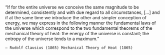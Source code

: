  “If for the entire universe we conceive the same magnitude to be determined, consistently and with due regard to all circumstances, [...] and if at the same time we introduce the other and simpler conception of energy, we may express in the following manner the fundamental laws of the universe which correspond to the two fundamental theorems of the mechanical theory of heat: the energy of the universe is constant; the entropy of the universe tends to a maximum.” 

    — Rudolf Clausius (1865) Mechanical Theory of Heat (1865)
